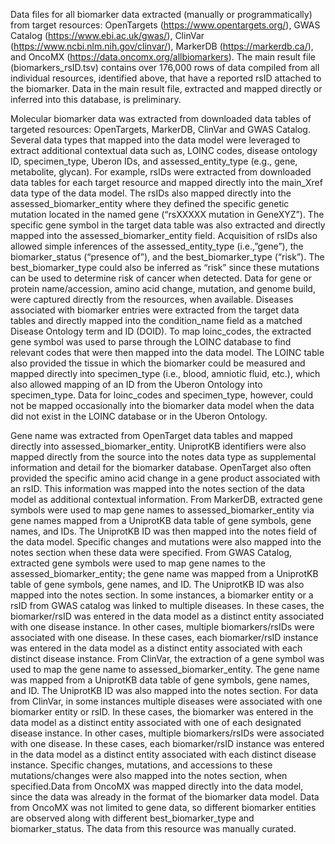 Data files for all biomarker data extracted (manually or programmatically) from target resources: OpenTargets (https://www.opentargets.org/), GWAS Catalog (https://www.ebi.ac.uk/gwas/), ClinVar (https://www.ncbi.nlm.nih.gov/clinvar/), MarkerDB (https://markerdb.ca/), and OncoMX (https://data.oncomx.org/allbiomarkers). The main result file (biomarkers_rsID.tsv) contains over 176,000 rows of data compiled from all individual resources, identified above, that have a reported rsID attached to the biomarker. Data in the main result file, extracted and mapped directly or inferred into this database, is preliminary.

Molecular biomarker data was extracted from downloaded data tables of targeted resources: OpenTargets, MarkerDB, ClinVar and GWAS Catalog. Several data types that mapped into the data model were leveraged to extract additional contextual data such as, LOINC codes, disease ontology ID, specimen_type, Uberon IDs, and assessed_entity_type (e.g., gene, metabolite, glycan). For example, rsIDs were extracted from downloaded data tables for each target resource and mapped directly into the main_Xref data type of the data model. The rsIDs also mapped directly into the assessed_biomarker_entity where they defined the specific genetic mutation located in the named gene (“rsXXXXX mutation in GeneXYZ”). The specific gene symbol in the target data table was also extracted and directly mapped into the assessed_biomarker_entity field. Acquisition of rsIDs also allowed simple inferences of the assessed_entity_type (i.e.,”gene”), the biomarker_status (“presence of”), and the best_biomarker_type (“risk”). The best_biomarker_type could also be inferred as “risk” since these mutations can be used to determine risk of cancer when detected. Data for gene or protein name/accession, amino acid change, mutation, and genome build, were captured directly from the resources, when available. Diseases associated with biomarker entries were extracted from the target data tables and directly mapped into the condition_name field as a matched Disease Ontology term and ID (DOID). To map loinc_codes, the extracted gene symbol was used to parse through the LOINC database to find relevant codes that were then mapped into the data model. The LOINC table also provided the tissue in which the biomarker could be measured and mapped directly into specimen_type (i.e., blood, amniotic fluid, etc.), which also allowed mapping of an ID from the Uberon Ontology into specimen_type. Data for loinc_codes and specimen_type, however, could not be mapped occasionally into the biomarker data model when the data did not exist in the LOINC database or in the Uberon Ontology.

Gene name was extracted from OpenTarget data tables and mapped directly into assessed_biomarker_entity. UniprotKB identifiers were also mapped directly from the source into the notes data type as supplemental information and detail for the biomarker database. OpenTarget also often provided the specific amino acid change in a gene product associated with an rsID.  This information was mapped into the notes section of the data model as additional contextual information. From MarkerDB, extracted gene symbols were used to map gene names to assessed_biomarker_entity via gene names mapped from a UniprotKB data table of gene symbols, gene names, and IDs. The UniprotKB ID was then mapped into the notes field of the data model. Specific changes and mutations were also mapped into the notes section when these data were specified. From GWAS Catalog, extracted gene symbols were used to map gene names to the assessed_biomarker_entity; the gene name was mapped from a UniprotKB table of gene symbols, gene names, and ID. The UniprotKB ID was also mapped into the notes section. In some instances, a biomarker entity or a rsID from GWAS catalog was linked to multiple diseases. In these cases, the biomarker/rsID was entered in the data model as a distinct entity associated with one disease instance. In other cases, multiple biomarkers/rsIDs were associated with one disease. In these cases, each biomarker/rsID instance was entered in the data model as a distinct entity associated with each distinct disease instance. From ClinVar, the extraction of a gene symbol was used to map the gene name to assessed_biomarker_entity. The gene name was mapped from a UniprotKB data table of gene symbols, gene names, and ID. The UniprotKB ID was also mapped into the notes section. For data from ClinVar, in some instances multiple diseases were associated with one biomarker entity or rsID. In these cases, the biomarker was entered in the data model as a distinct entity associated with one of each designated disease instance. In other cases, multiple biomarkers/rsIDs were associated with one disease. In these cases, each biomarker/rsID instance was entered in the data model as a distinct entity associated with each distinct disease instance. Specific changes, mutations, and accessions to these mutations/changes were also mapped into the notes section, when specified.Data from OncoMX was mapped directly into the data model, since the data was already in the format of the biomarker data model. Data from OncoMX was not limited to gene data, so different biomarker entities are observed along with different best_biomarker_type and biomarker_status. The data from this resource was manually curated.

